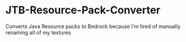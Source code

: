 # JTB-Resource-Pack-Converter
Converts Java Resource packs to Bedrock because I'm tired of manually renaming all of my textures 
